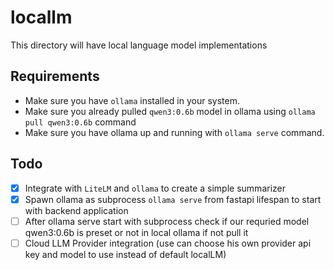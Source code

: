 # locallm
This directory will have local language model implementations

## Requirements

- Make sure you have `ollama` installed in your system.
- Make sure you already pulled `qwen3:0.6b` model in ollama using `ollama pull qwen3:0.6b` command
- Make sure you have ollama up and running with `ollama serve` command.

## Todo
- [x] Integrate with `LiteLM` and `ollama` to create a simple summarizer
- [x] Spawn ollama as subprocess `ollama serve` from fastapi lifespan to start with backend application
- [ ] After ollama serve start with subprocess check if our requried model qwen3:0.6b is preset or not in local ollama if not pull it
- [ ] Cloud LLM Provider integration (use can choose his own provider api key and model to use instead of default localLM) 